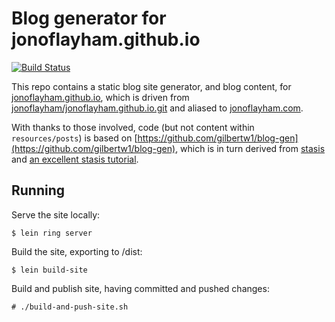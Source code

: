 Blog generator for jonoflayham.github.io
========================================

[![Build Status](https://travis-ci.org/jonoflayham/blog-gen.svg?branch=master)](https://travis-ci.org/jonoflayham/blog-gen)

This repo contains a static blog site generator, and blog content, for [jonoflayham.github.io](http://jonoflayham.github.io), which is driven from [jonoflayham/jonoflayham.github.io.git](https://github.com/jonoflayham/jonoflayham.github.io) and aliased to [jonoflayham.com](http://jonoflayham.com).

With thanks to those involved, code (but not content within `resources/posts`) is based on [https://github.com/gilbertw1/blog-gen](https://github.com/gilbertw1/blog-gen), which is in turn derived from [stasis](https://github.com/magnars/stasis) and [an excellent stasis tutorial](http://cjohansen.no/building-static-sites-in-clojure-with-stasis).

Running
-------

Serve the site locally:

    $ lein ring server

Build the site, exporting to /dist:

    $ lein build-site

Build and publish site, having committed and pushed changes:

    # ./build-and-push-site.sh